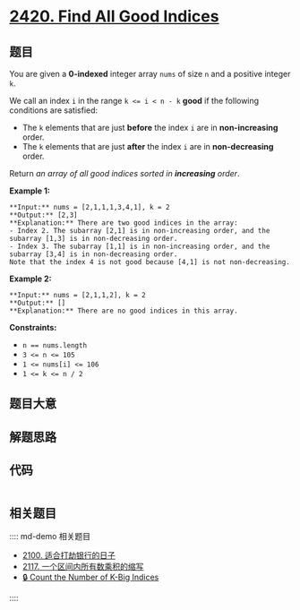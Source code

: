 # [2420. Find All Good Indices](https://leetcode.com/problems/find-all-good-indices)

## 题目

You are given a **0-indexed** integer array `nums` of size `n` and a positive
integer `k`.

We call an index `i` in the range `k <= i < n - k` **good** if the following
conditions are satisfied:

  * The `k` elements that are just **before** the index `i` are in **non-increasing** order.
  * The `k` elements that are just **after** the index `i` are in **non-decreasing** order.

Return _an array of all good indices sorted in **increasing** order_.



**Example 1:**

    
    
    **Input:** nums = [2,1,1,1,3,4,1], k = 2
    **Output:** [2,3]
    **Explanation:** There are two good indices in the array:
    - Index 2. The subarray [2,1] is in non-increasing order, and the subarray [1,3] is in non-decreasing order.
    - Index 3. The subarray [1,1] is in non-increasing order, and the subarray [3,4] is in non-decreasing order.
    Note that the index 4 is not good because [4,1] is not non-decreasing.

**Example 2:**

    
    
    **Input:** nums = [2,1,1,2], k = 2
    **Output:** []
    **Explanation:** There are no good indices in this array.
    



**Constraints:**

  * `n == nums.length`
  * `3 <= n <= 105`
  * `1 <= nums[i] <= 106`
  * `1 <= k <= n / 2`


## 题目大意

## 解题思路

## 代码

```javascript

```

## 相关题目

:::: md-demo 相关题目
- [2100. 适合打劫银行的日子](https://leetcode.com/problems/find-good-days-to-rob-the-bank)
- [2117. 一个区间内所有数乘积的缩写](https://leetcode.com/problems/abbreviating-the-product-of-a-range)
- [🔒 Count the Number of K-Big Indices](https://leetcode.com/problems/count-the-number-of-k-big-indices)

::::

